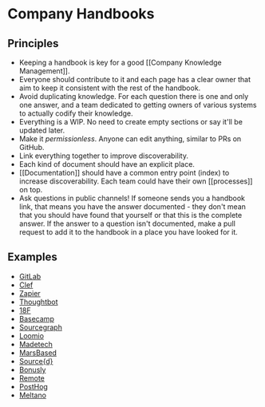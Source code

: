 # Company Handbooks
## Principles

- Keeping a handbook is key for  a good [[Company Knowledge Management]].
- Everyone should contribute to it and each page has a clear owner that aim to keep it consistent with the rest of the handbook.
- Avoid duplicating knowledge.  For each question there is one and only one answer, and a team dedicated to getting owners of various systems to actually codify their knowledge.
- Everything is a WIP. No need to create empty sections or say it'll be updated later.
- Make it *permissionless*. Anyone can edit anything, similar to PRs on GitHub.
- Link everything together to improve discoverability.
- Each kind of document should have an explicit place.
- [[Documentation]] should have a common entry point (index) to increase discoverability. Each team could have their own [[processes]] on top.
- Ask questions in public channels! If someone sends you a handbook link, that means you have the answer documented - they don't mean that you should have found that yourself or that this is the complete answer. If the answer to a question isn't documented, make a pull request to add it to the handbook in a place you have looked for it.

## Examples
- [GitLab](https://about.gitlab.com/handbook/)
- [Clef](https://github.com/clef/handbook)
- [Zapier](https://zapier.com/learn/remote-work/)
- [Thoughtbot](https://thoughtbot.com/playbook)
- [18F](https://handbook.18f.gov/)
- [Basecamp](https://github.com/basecamp/handbook)
- [Sourcegraph](https://handbook.sourcegraph.com/)
- [Loomio](https://github.com/loomio/loomio-coop-handbook)
- [Madetech](https://github.com/madetech/handbook)
- [MarsBased](https://github.com/MarsBased/handbook)
- [Source{d}](https://github.com/src-d/guide)
- [Bonusly](https://github.com/bonusly/un-handbook)
- [Remote](https://www.notion.so/remotecom/Handbook-a3439c6ccaac4d5f8c7515c357345c11)
- [PostHog](https://posthog.com/handbook)
- [Meltano](https://handbook.meltano.com/)
